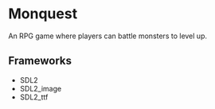 # Monquest
An RPG game where players can battle monsters to level up.

## Frameworks
* SDL2
* SDL2_image
* SDL2_ttf
